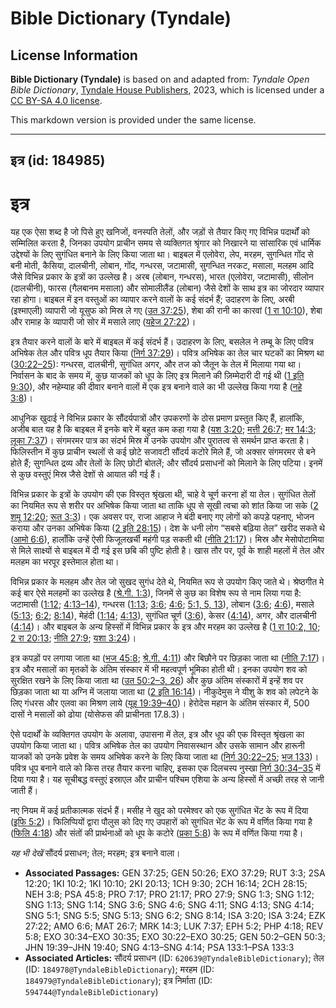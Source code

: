 # Bible Dictionary (Tyndale)

## License Information

**Bible Dictionary (Tyndale)** is based on and adapted from: _Tyndale Open Bible Dictionary_, [Tyndale House Publishers](https://tyndaleopenresources.com/), 2023, which is licensed under a [CC BY-SA 4.0 license](https://creativecommons.org/licenses/by-sa/4.0/legalcode.en).

This markdown version is provided under the same license.



--------------------------------

## इत्र (id: 184985)

इत्र
====

यह एक ऐसा शब्द है जो पिसे हुए खनिजों, वनस्पति तेलों, और जड़ों से तैयार किए गए विभिन्न पदार्थों को सम्मिलित करता है, जिनका उपयोग प्राचीन समय से व्यक्तिगत श्रृंगार को निखारने या सांसारिक एवं धार्मिक उद्देश्यों के लिए सुगंधित बनाने के लिए किया जाता था। बाइबल में एलोवेरा, लेप, मरहम, सुगन्धित गोंद से बनी मोती, कैसिया, दालचीनी, लोबान, गोंद, गन्धरस, जटामासी, सुगन्धित नरकट, मसाला, मलहम आदि जैसे विभिन्न प्रकार के इत्रों का उल्लेख है। अरब (लोबान, गन्धरस), भारत (एलोवेरा, जटामासी), सीलोन (दालचीनी), फारस (गैलबानम मसाला) और सोमालीलैंड (लोबान) जैसे देशों के साथ इत्र का जोरदार व्यापार रहा होगा। बाइबल में इन वस्तुओं का व्यापार करने वालों के कई संदर्भ हैं; उदाहरण के लिए, अरबी (इश्माएली) व्यापारी जो यूसुफ को मिस्र ले गए ([उत 37:25](https://ref.ly/Gen37:25)), शेबा की रानी का कारवां ([1 रा 10:10](https://ref.ly/1Kgs10:10)), शेबा और रामाह के व्यापारी जो सोर में मसाले लाए ([यहेज 27:22](https://ref.ly/Ezek27:22))। 

इत्र तैयार करने वालों के बारे में बाइबल में कई संदर्भ हैं। उदाहरण के लिए, बसलेल ने तम्बू के लिए पवित्र अभिषेक तेल और पवित्र धूप तैयार किया ([निर्ग 37:29](https://ref.ly/Exod37:29))। पवित्र अभिषेक का तेल चार घटकों का मिश्रण था ([30:22–25](https://ref.ly/Exod30:22-Exod30:25)): गन्धरस, दालचीनी, सुगंधित अगर, और तज को जैतून के तेल में मिलाया गया था। निर्वासन के बाद के समय में, कुछ याजकों को धूप के लिए इत्र मिलाने की ज़िम्मेदारी दी गई थी ([1 इति 9:30](https://ref.ly/1Chr9:30)), और नहेम्याह की दीवार बनाने वालों में एक इत्र बनाने वाले का भी उल्लेख किया गया है ([नहे 3:8](https://ref.ly/Neh3:8))।

आधुनिक खुदाई ने विभिन्न प्रकार के सौंदर्यपात्रों और उपकरणों के ठोस प्रमाण प्रस्तुत किए हैं, हालांकि, अजीब बात यह है कि बाइबल में इनके बारे में बहुत कम कहा गया है ([यश 3:20](https://ref.ly/Isa3:20); [मत्ती 26:7](https://ref.ly/Matt26:7); [मर 14:3](https://ref.ly/Mark14:3); [लूका 7:37](https://ref.ly/Luke7:37))। संगमरमर पात्र का संदर्भ मिस्र में उनके उपयोग और पुरातत्व से समर्थन प्राप्त करता है। फिलिस्तीन में कुछ प्राचीन स्थलों से कई छोटे सजावटी सौंदर्य कटोरे मिले हैं, जो अक्सर संगमरमर से बने होते हैं; सुगन्धित द्रव्य और तेलों के लिए छोटी बोतलें; और सौंदर्य प्रसाधनों को मिलाने के लिए पटिया। इनमें से कुछ वस्तुएं मिस्र जैसे देशों से आयात की गई हैं।

विभिन्न प्रकार के इत्रों के उपयोग की एक विस्तृत श्रृंखला थी, चाहे वे चूर्ण करना हों या तेल। सुगंधित तेलों का नियमित रूप से शरीर पर अभिषेक किया जाता था ताकि धूप से सूखी त्वचा को शांत किया जा सके ([2 शमू 12:20](https://ref.ly/2Sam12:20); [रूत 3:3](https://ref.ly/Ruth3:3))। एक अवसर पर, राजा आहाज ने बंदी बनाए गए लोगों को कपड़े पहनाए, भोजन कराया और उनका अभिषेक किया ([2 इति 28:15](https://ref.ly/2Chr28:15))। देश के धनी लोग “सबसे बढ़िया तेल” खरीद सकते थे ([आमो 6:6](https://ref.ly/Amos6:6)), हालाँकि उन्हें ऐसी फिजूलखर्ची महंगी पड़ सकती थी ([नीति 21:17](https://ref.ly/Prov21:17))। मिस्र और मेसोपोटामिया से मिले साक्ष्यों से बाइबल में दी गई इस छबि की पुष्टि होती है। खास तौर पर, पूर्व के शाही महलों में तेल और मलहम का भरपूर इस्तेमाल होता था।

विभिन्न प्रकार के मलहम और तेल जो सुखद सुगंध देते थे, नियमित रूप से उपयोग किए जाते थे। श्रेष्ठगीत मे कई बार ऐसे मलहमों का उल्लेख है ([श्रे.गी. 1:3](https://ref.ly/Song1:3)), जिनमें से कुछ का विशेष रूप से नाम लिया गया है: जटामासी ([1:12](https://ref.ly/Song1:12); [4:13–14](https://ref.ly/Song4:13-Song4:14)), गन्धरस ([1:13](https://ref.ly/Song1:13); [3:6](https://ref.ly/Song3:6); [4:6](https://ref.ly/Song4:6); [5:1, 5, 13](https://ref.ly/Song5:1,Song5:5,Song5:13)), लोबान ([3:6](https://ref.ly/Song3:6); [4:6](https://ref.ly/Song4:6)), मसाले ([5:13](https://ref.ly/Song5:13); [6:2](https://ref.ly/Song6:2); [8:14](https://ref.ly/Song8:14)), मेहंदी ([1:14](https://ref.ly/Song1:14); [4:13](https://ref.ly/Song4:13)), सुगंधित चूर्ण ([3:6](https://ref.ly/Song3:6)), केसर ([4:14](https://ref.ly/Song4:14)), अगर, और दालचीनी ([4:14](https://ref.ly/Song4:14))। और बाइबल के अन्य हिस्सों में विभिन्न प्रकार के इत्र और मरहम का उल्लेख है ([1 रा 10:2, 10](https://ref.ly/1Kgs10:2); [2 रा 20:13](https://ref.ly/2Kgs20:13); [नीति 27:9](https://ref.ly/Prov27:9); [यशा 3:24](https://ref.ly/Isa3:24))।

इत्र कपड़ों पर लगाया जाता था ([भज 45:8](https://ref.ly/Ps45:8); [श्रे.गी. 4:11](https://ref.ly/Song4:11)) और बिछौने पर छिड़का जाता था ([नीति 7:17](https://ref.ly/Prov7:17))। इत्र और मसालों का मृतकों के अंतिम संस्कार में भी महत्वपूर्ण भूमिका होती थी। इनका उपयोग शव को सुरक्षित रखने के लिए किया जाता था ([उत 50:2–3, 26](https://ref.ly/Gen50:2-Gen50:3)) और कुछ अंतिम संस्कारों में इन्हें शव पर छिड़का जाता था या अग्नि में जलाया जाता था ([2 इति 16:14](https://ref.ly/2Chr16:14))। नीकुदेमुस ने यीशु के शव को लपेटने के लिए गंधरस और एलवा का मिश्रण लाये ([यूह 19:39–40](https://ref.ly/John19:39-John19:40))। हेरोदेस महान के अंतिम संस्कार में, 500 दासों ने मसालों को ढोया (योसेफस की प्राचीनता 17\.8\.3\)।

ऐसे पदार्थों के व्यक्तिगत उपयोग के अलावा, उपासना में तेल, इत्र और धूप की एक विस्तृत श्रृंखला का उपयोग किया जाता था। पवित्र अभिषेक तेल का उपयोग निवासस्थान और उसके सामान और हारूनी याजकों को उनके प्रवेश के समय अभिषेक करने के लिए किया जाता था ([निर्ग 30:22–25](https://ref.ly/Exod30:22-Exod30:25); [भज 133](https://ref.ly/Ps133:1-Ps133:3))। पवित्र धूप बनाने वाले को किस तरह तैयार करना चाहिए, इसका एक दिलचस्प नुस्खा [निर्ग 30:34–35](https://ref.ly/Exod30:34-Exod30:35) में दिया गया है। यह सूचीबद्ध वस्तुएं इस्राएल और प्राचीन पश्चिम एशिया के अन्य हिस्सों में अच्छी तरह से जानी जाती हैं।

नए नियम में कई प्रतीकात्मक संदर्भ हैं। मसीह ने खुद को परमेश्वर को एक सुगंधित भेंट के रूप में दिया ([इफि 5:2](https://ref.ly/Eph5:2))। फिलिप्पियों द्वारा पौलुस को दिए गए उपहारों को सुगंधित भेंट के रूप में वर्णित किया गया है ([फिलि 4:18](https://ref.ly/Phil4:18)) और संतों की प्रार्थनाओं को धूप के कटोरे ([प्रका 5:8](https://ref.ly/Rev5:8)) के रूप में वर्णित किया गया है।

*यह भी देखें* सौंदर्य प्रसाधन; तेल; मरहम; इत्र बनाने वाला।

* **Associated Passages:** GEN 37:25; GEN 50:26; EXO 37:29; RUT 3:3; 2SA 12:20; 1KI 10:2; 1KI 10:10; 2KI 20:13; 1CH 9:30; 2CH 16:14; 2CH 28:15; NEH 3:8; PSA 45:8; PRO 7:17; PRO 21:17; PRO 27:9; SNG 1:3; SNG 1:12; SNG 1:13; SNG 1:14; SNG 3:6; SNG 4:6; SNG 4:11; SNG 4:13; SNG 4:14; SNG 5:1; SNG 5:5; SNG 5:13; SNG 6:2; SNG 8:14; ISA 3:20; ISA 3:24; EZK 27:22; AMO 6:6; MAT 26:7; MRK 14:3; LUK 7:37; EPH 5:2; PHP 4:18; REV 5:8; EXO 30:34–EXO 30:35; EXO 30:22–EXO 30:25; GEN 50:2–GEN 50:3; JHN 19:39–JHN 19:40; SNG 4:13–SNG 4:14; PSA 133:1–PSA 133:3
* **Associated Articles:** सौंदर्य प्रसाधन (ID: `620639@TyndaleBibleDictionary`); तेल (ID: `184978@TyndaleBibleDictionary`); मरहम (ID: `184979@TyndaleBibleDictionary`); इत्र निर्माता (ID: `594744@TyndaleBibleDictionary`)

